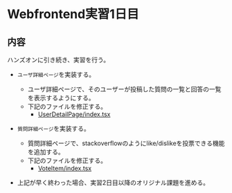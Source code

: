 # Webfrontend実習1日目

## 内容

ハンズオンに引き続き、実習を行う。

* `ユーザ詳細ページ`を実装する。
  * ユーザ詳細ページで、そのユーザーが投稿した質問の一覧と回答の一覧を表示するようにする。
  * 下記のファイルを修正する。
    * [UserDetailPage/index.tsx](../../web/static/app/pages/UserDetailPage/index.tsx)

* `質問詳細ページ`を実装する。
  * 質問詳細ページで、stackoverflowのようにlike/dislikeを投票できる機能を追加する。
  * 下記のファイルを修正する。
    * [VoteItem/index.tsx](../../web/static/app/components/VoteItem/index.tsx)

* 上記が早く終わった場合、実習2日目以降のオリジナル課題を進める。
